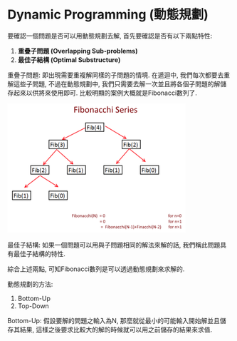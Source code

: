 # Dynamic Programming \(動態規劃\)

要確認一個問題是否可以用動態規劃去解, 首先要確認是否有以下兩點特性:

1. **重疊子問題 \(Overlapping Sub-problems\)**
2. **最佳子結構 \(Optimal Substructure\)**

重疊子問題: 即出現需要重複解同樣的子問題的情境. 在遞迴中, 我們每次都要去重解這些子問題, 不過在動態規劃中, 我們只需要去解一次並且將各個子問題的解儲存起來以供將來使用即可. 比較明顯的案例大概就是Fibonacci數列了.

![](/assets/Fibonacci.png)

最佳子結構: 如果一個問題可以用與子問題相同的解法來解的話, 我們稱此問題具有最佳子結構的特性.

綜合上述兩點, 可知Fibonacci數列是可以透過動態規劃來求解的.

動態規劃的方法:

1. Bottom-Up
2. Top-Down

Bottom-Up: 假設要解的問題之輸入為N, 那麼就從最小的可能輸入開始解並且儲存其結果, 這樣之後要求比較大的解的時候就可以用之前儲存的結果來求值.

